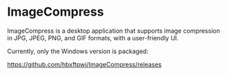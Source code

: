 # ImageCompress
ImageCompress is a desktop application that supports image compression in JPG, JPEG, PNG, and GIF formats, with a user-friendly UI.

Currently, only the Windows version is packaged:

https://github.com/hbxftpwj/ImageCompress/releases
